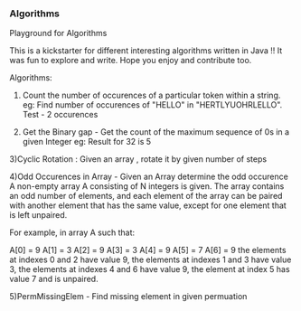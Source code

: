 ### Algorithms
Playground for Algorithms

This is a kickstarter for different interesting algorithms written in Java !! It was fun to explore and write. Hope you enjoy and contribute too.

Algorithms:
1) Count the number of occurences of a particular token within a string. eg: Find number of occurences of "HELLO" in "HERTLYUOHRLELLO". Test - 2 occurences

2) Get the Binary gap - Get the count of the maximum sequence of 0s in a given Integer eg: Result for 32 is 5

3)Cyclic Rotation : Given an array , rotate it by given number of steps


4)Odd Occurences in Array - Given an Array determine the odd occurence
	A non-empty array A consisting of N integers is given. The array contains an odd number of elements, and each element of the array can be paired with another element that has the same value, except for one element that is left unpaired.

For example, in array A such that:

  A[0] = 9  A[1] = 3  A[2] = 9
  A[3] = 3  A[4] = 9  A[5] = 7
  A[6] = 9
the elements at indexes 0 and 2 have value 9,
the elements at indexes 1 and 3 have value 3,
the elements at indexes 4 and 6 have value 9,
the element at index 5 has value 7 and is unpaired.

5)PermMissingElem - Find missing element in given permuation